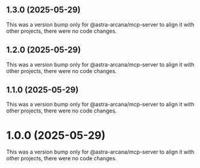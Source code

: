 ## 1.3.0 (2025-05-29)

This was a version bump only for @astra-arcana/mcp-server to align it with other projects, there were no code changes.

## 1.2.0 (2025-05-29)

This was a version bump only for @astra-arcana/mcp-server to align it with other projects, there were no code changes.

## 1.1.0 (2025-05-29)

This was a version bump only for @astra-arcana/mcp-server to align it with other projects, there were no code changes.

# 1.0.0 (2025-05-29)

This was a version bump only for @astra-arcana/mcp-server to align it with other projects, there were no code changes.